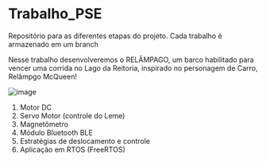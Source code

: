 # Trabalho_PSE
Repositório para as diferentes etapas do projeto. Cada trabalho é armazenado em um branch

Nesse trabalho desenvolveremos o RELÂMPAGO, um barco habilitado para vencer uma corrida no Lago da Reitoria, inspirado no personagem de Carro, Relâmpgo McQueen!

![image](https://github.com/Lucas-Duraes-Dev/Trabalho_PSE/assets/16578068/82bbaad1-ca46-4117-b5b7-6725fc08888b)

1. Motor DC
2. Servo Motor (controle do Leme)
3. Magnetômetro
4. Módulo Bluetooth BLE
5. Estratégias de deslocamento e controle
6. Aplicação em RTOS (FreeRTOS)
